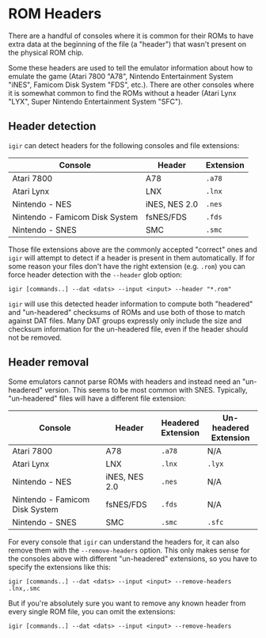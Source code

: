 # ROM Headers

There are a handful of consoles where it is common for their ROMs to have extra data at the beginning of the file (a "header") that wasn't present on the physical ROM chip.

Some these headers are used to tell the emulator information about how to emulate the game (Atari 7800 "A78", Nintendo Entertainment System "iNES", Famicom Disk System "FDS", etc.). There are other consoles where it is somewhat common to find the ROMs without a header (Atari Lynx "LYX", Super Nintendo Entertainment System "SFC").

## Header detection

`igir` can detect headers for the following consoles and file extensions:

| Console                        | Header        | Extension |
|--------------------------------|---------------|-----------|
| Atari 7800                     | A78           | `.a78`    |
| Atari Lynx                     | LNX           | `.lnx`    |
| Nintendo - NES                 | iNES, NES 2.0 | `.nes`    |
| Nintendo - Famicom Disk System | fsNES/FDS     | `.fds`    |
| Nintendo - SNES                | SMC           | `.smc`    |

Those file extensions above are the commonly accepted "correct" ones and `igir` will attempt to detect if a header is present in them automatically. If for some reason your files don't have the right extension (e.g. `.rom`) you can force header detection with the `--header` glob option:

```shell
igir [commands..] --dat <dats> --input <input> --header "*.rom"
```

`igir` will use this detected header information to compute both "headered" and "un-headered" checksums of ROMs and use both of those to match against DAT files. Many DAT groups expressly only include the size and checksum information for the un-headered file, even if the header should not be removed.

## Header removal

Some emulators cannot parse ROMs with headers and instead need an "un-headered" version. This seems to be most common with SNES. Typically, "un-headered" files will have a different file extension:

| Console                        | Header        | Headered<br/>Extension | Un-headered<br/>Extension |
|--------------------------------|---------------|------------------------|---------------------------|
| Atari 7800                     | A78           | `.a78`                 | N/A                       |
| Atari Lynx                     | LNX           | `.lnx`                 | `.lyx`                    |
| Nintendo - NES                 | iNES, NES 2.0 | `.nes`                 | N/A                       |
| Nintendo - Famicom Disk System | fsNES/FDS     | `.fds`                 | N/A                       |
| Nintendo - SNES                | SMC           | `.smc`                 | `.sfc`                    |

For every console that `igir` can understand the headers for, it can also remove them with the `--remove-headers` option. This only makes sense for the consoles above with different "un-headered" extensions, so you have to specify the extensions like this:

```shell
igir [commands..] --dat <dats> --input <input> --remove-headers .lnx,.smc
```

But if you're absolutely sure you want to remove any known header from every single ROM file, you can omit the extensions:

```shell
igir [commands..] --dat <dats> --input <input> --remove-headers
```
